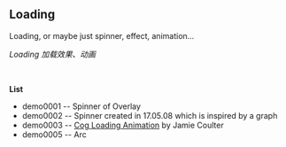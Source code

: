 ## Loading

Loading, or maybe just spinner, effect, animation...

*Loading 加载效果、动画*

&nbsp;

**List**

* demo0001 -- Spinner of Overlay
* demo0002 -- Spinner created in 17.05.08 which is inspired by a graph
* demo0003 -- [Cog Loading Animation](https://codepen.io/jcoulterdesign/pen/bNxeKY) by Jamie Coulter
* demo0005 -- Arc
